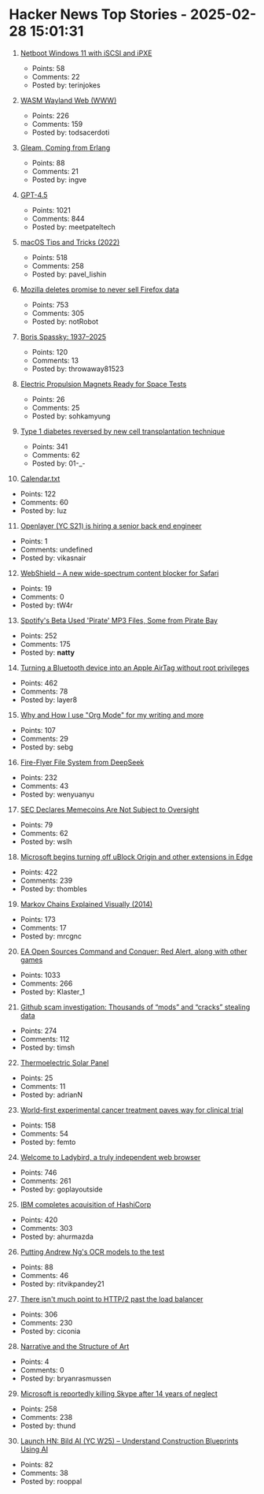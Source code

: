 # Hacker News Top Stories - 2025-02-28 15:01:31

1. [Netboot Windows 11 with iSCSI and iPXE](https://terinstock.com/post/2025/02/Netboot-Windows-11-with-iSCSI-and-iPXE/)
   - Points: 58
   - Comments: 22
   - Posted by: terinjokes

2. [WASM Wayland Web (WWW)](https://joeyh.name/blog/entry/WASM_Wayland_Web_WWW/)
   - Points: 226
   - Comments: 159
   - Posted by: todsacerdoti

3. [Gleam, Coming from Erlang](https://olano.dev/blog/gleam-coming-from-erlang/)
   - Points: 88
   - Comments: 21
   - Posted by: ingve

4. [GPT-4.5](https://openai.com/index/introducing-gpt-4-5/)
   - Points: 1021
   - Comments: 844
   - Posted by: meetpateltech

5. [macOS Tips and Tricks (2022)](https://saurabhs.org/macos-tips)
   - Points: 518
   - Comments: 258
   - Posted by: pavel_lishin

6. [Mozilla deletes promise to never sell Firefox data](https://twitter.com/LundukeJournal/status/1895249805338886591)
   - Points: 753
   - Comments: 305
   - Posted by: notRobot

7. [Boris Spassky: 1937–2025](https://en.chessbase.com/post/boris-spassky-1937-2025)
   - Points: 120
   - Comments: 13
   - Posted by: throwaway81523

8. [Electric Propulsion Magnets Ready for Space Tests](https://spectrum.ieee.org/electric-propulsion-thruster)
   - Points: 26
   - Comments: 25
   - Posted by: sohkamyung

9. [Type 1 diabetes reversed by new cell transplantation technique](https://newatlas.com/diabetes/islet-transplantation-type-1-diabetes/)
   - Points: 341
   - Comments: 62
   - Posted by: 01-_-

10. [Calendar.txt](https://terokarvinen.com/2021/calendar-txt/)
   - Points: 122
   - Comments: 60
   - Posted by: Iuz

11. [Openlayer (YC S21) is hiring a senior back end engineer](https://www.ycombinator.com/companies/openlayer/jobs/yIE9WI3-senior-backend-engineer)
   - Points: 1
   - Comments: undefined
   - Posted by: vikasnair

12. [WebShield – A new wide-spectrum content blocker for Safari](https://github.com/arjpar/WebShield)
   - Points: 19
   - Comments: 0
   - Posted by: tW4r

13. [Spotify's Beta Used 'Pirate' MP3 Files, Some from Pirate Bay](https://torrentfreak.com/spotifys-beta-used-pirate-mp3-files-some-from-pirate-bay-170509/)
   - Points: 252
   - Comments: 175
   - Posted by: __natty__

14. [Turning a Bluetooth device into an Apple AirTag without root privileges](https://nroottag.github.io/)
   - Points: 462
   - Comments: 78
   - Posted by: layer8

15. [Why and How I use "Org Mode" for my writing and more](https://www.evalapply.org/posts/why-and-how-i-use-org-mode/index.html)
   - Points: 107
   - Comments: 29
   - Posted by: sebg

16. [Fire-Flyer File System from DeepSeek](https://github.com/deepseek-ai/3FS)
   - Points: 232
   - Comments: 43
   - Posted by: wenyuanyu

17. [SEC Declares Memecoins Are Not Subject to Oversight](https://www.nytimes.com/2025/02/27/business/sec-memecoins.html)
   - Points: 79
   - Comments: 62
   - Posted by: wslh

18. [Microsoft begins turning off uBlock Origin and other extensions in Edge](https://www.neowin.net/news/microsoft-begins-turning-off-ublock-origin-and-other-extensions-in-edge/)
   - Points: 422
   - Comments: 239
   - Posted by: thombles

19. [Markov Chains Explained Visually (2014)](https://setosa.io/ev/markov-chains/)
   - Points: 173
   - Comments: 17
   - Posted by: mrcgnc

20. [EA Open Sources Command and Conquer: Red Alert, along with other games](https://github.com/electronicarts/CnC_Red_Alert)
   - Points: 1033
   - Comments: 266
   - Posted by: Klaster_1

21. [Github scam investigation: Thousands of “mods” and “cracks” stealing data](https://timsh.org/github-scam-investigation-thousands-of-mods-and-cracks-stealing-your-data/)
   - Points: 274
   - Comments: 112
   - Posted by: timsh

22. [Thermoelectric Solar Panel](https://simplifier.neocities.org/thermosolar)
   - Points: 25
   - Comments: 11
   - Posted by: adrianN

23. [World-first experimental cancer treatment paves way for clinical trial](https://www.wehi.edu.au/news/world-first-experimental-cancer-treatment-paves-way-for-clinical-trial/)
   - Points: 158
   - Comments: 54
   - Posted by: femto

24. [Welcome to Ladybird, a truly independent web browser](https://github.com/LadybirdBrowser/ladybird)
   - Points: 746
   - Comments: 261
   - Posted by: goplayoutside

25. [IBM completes acquisition of HashiCorp](https://newsroom.ibm.com/2025-02-27-ibm-completes-acquisition-of-hashicorp,-creates-comprehensive,-end-to-end-hybrid-cloud-platform)
   - Points: 420
   - Comments: 303
   - Posted by: ahurmazda

26. [Putting Andrew Ng's OCR models to the test](https://www.runpulse.com/blog/putting-andrew-ngs-ocr-models-to-the-test)
   - Points: 88
   - Comments: 46
   - Posted by: ritvikpandey21

27. [There isn't much point to HTTP/2 past the load balancer](https://byroot.github.io/ruby/performance/2025/02/24/http2-past-the-load-balancer.html)
   - Points: 306
   - Comments: 230
   - Posted by: ciconia

28. [Narrative and the Structure of Art](https://medium.com/luminasticity/narrative-and-the-structure-of-art-1ffbdfe2aece)
   - Points: 4
   - Comments: 0
   - Posted by: bryanrasmussen

29. [Microsoft is reportedly killing Skype after 14 years of neglect](https://www.windowscentral.com/microsoft/microsoft-is-reportedly-killing-skype-after-14-years-of-neglect)
   - Points: 258
   - Comments: 238
   - Posted by: thund

30. [Launch HN: Bild AI (YC W25) – Understand Construction Blueprints Using AI](undefined)
   - Points: 82
   - Comments: 38
   - Posted by: rooppal

